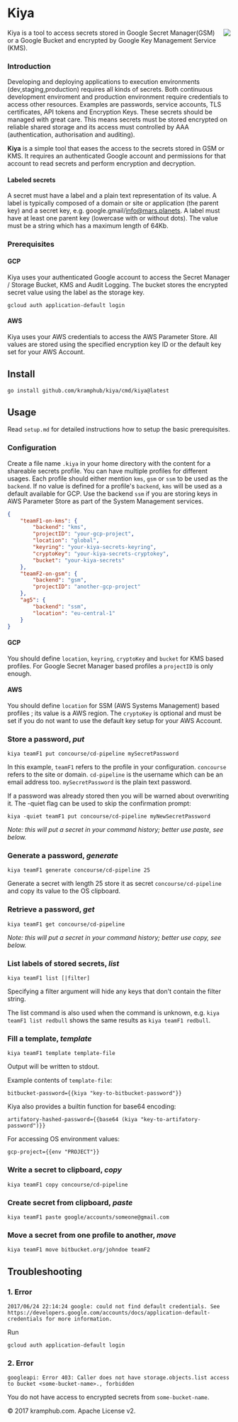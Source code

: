 # Kiya #

<img align="right" src="kea.jpg">

Kiya is a tool to access secrets stored in Google Secret Manager(GSM) or a Google Bucket and encrypted by Google Key Management Service (KMS).

### Introduction

Developing and deploying applications to execution environments (dev,staging,production) requires all kinds of secrets.
Both continuous development enviroment and production environment require credentials to access other resources.
Examples are passwords, service accounts, TLS certificates, API tokens and Encryption Keys. These secrets should be
managed with great care. This means secrets must be stored encrypted on reliable shared storage and its access must
controlled by AAA (authentication, authorisation and auditing).

**Kiya** is a simple tool that eases the access to the secrets stored in GSM or KMS. It requires an authenticated Google account and permissions for that account to read secrets and perform
encryption and decryption.

#### Labeled secrets

A secret must have a label and a plain text representation of its value. A label is typically composed of a domain or
site or application (the parent key) and a secret key, e.g. google.gmail/info@mars.planets. A label must have at least
one parent key (lowercase with or without dots). The value must be a string which has a maximum length of 64Kb.

### Prerequisites

#### GCP
Kiya uses your authenticated Google account to access the Secret Manager / Storage Bucket, KMS and Audit Logging. The bucket stores the
encrypted secret value using the label as the storage key.

	gcloud auth application-default login

#### AWS
Kiya uses your AWS credentials to access the AWS Parameter Store. 
All values are stored using the specified encryption key ID or the default key set for your AWS Account.

## Install

	go install github.com/kramphub/kiya/cmd/kiya@latest

## Usage

Read `setup.md` for detailed instructions how to setup the basic prerequisites.

### Configuration

Create a file name `.kiya` in your home directory with the content for a shareable secrets profile. You can have
multiple profiles for different usages. Each profile should either mention `kms`, `gsm` or `ssm` to be used as the `backend`.
If no value is defined for a profile's `backend`, `kms` will be used as a default available for GCP.
Use the backend `ssm` if you are storing keys in AWS Parameter Store as part of the System Management services.

```json
{
	"teamF1-on-kms": {
		"backend": "kms",
		"projectID": "your-gcp-project",
		"location": "global",
		"keyring": "your-kiya-secrets-keyring",
		"cryptoKey": "your-kiya-secrets-cryptokey",
		"bucket": "your-kiya-secrets"
	},
	"teamF2-on-gsm": {
		"backend": "gsm",
		"projectID": "another-gcp-project"
	},
	"ag5": {
        "backend": "ssm",
        "location": "eu-central-1"
    }
}

```
#### GCP
You should define `location`, `keyring`, `cryptoKey` and `bucket` for KMS based profiles.
For Google Secret Manager based profiles a `projectID` is only enough. 

#### AWS
You should define `location` for SSM (AWS Systems Management) based profiles ; its value is a AWS region.
The `cryptoKey` is optional and must be set if you do not want to use the default key setup for your AWS Account.

### Store a password, _put_

	kiya teamF1 put concourse/cd-pipeline mySecretPassword

In this example, `teamF1` refers to the profile in your configuration. `concourse` refers to the site or
domain. `cd-pipeline` is the username which can be an email address too. `mySecretPassword` is the plain text password.

If a password was already stored then you will be warned about overwriting it. The -quiet flag can be used to skip the
confirmation prompt:

	kiya -quiet teamF1 put concourse/cd-pipeline myNewSecretPassword

_Note: this will put a secret in your command history; better use paste, see below._

### Generate a password, _generate_

	kiya teamF1 generate concourse/cd-pipeline 25

Generate a secret with length 25 store it as secret `concourse/cd-pipeline` and copy its value to the OS clipboard.

### Retrieve a password, _get_

	kiya teamF1 get concourse/cd-pipeline

_Note: this will put a secret in your command history; better use copy, see below._

### List labels of stored secrets, _list_

	kiya teamF1 list [|filter]

Specifying a filter argument will hide any keys that don't contain the filter string.

The list command is also used when the command is unknown, e.g. `kiya teamF1 list redbull` shows the same results
as `kiya teamF1 redbull`.

### Fill a template, _template_

    kiya teamF1 template template-file

Output will be written to stdout.

Example contents of `template-file`:

    bitbucket-password={{kiya "key-to-bitbucket-password"}}

Kiya also provides a builtin function for base64 encoding:

    artifatory-hashed-password={{base64 (kiya "key-to-artifatory-password")}}

For accessing OS environment values:

    gcp-project={{env "PROJECT"}}

### Write a secret to clipboard, _copy_

    kiya teamF1 copy concourse/cd-pipeline

### Create secret from clipboard, _paste_

    kiya teamF1 paste google/accounts/someone@gmail.com

### Move a secret from one profile to another, _move_

    kiya teamF1 move bitbucket.org/johndoe teamF2

## Troubleshooting

### 1. Error

	2017/06/24 22:14:24 google: could not find default credentials. See https://developers.google.com/accounts/docs/application-default-credentials for more information.

Run

	gcloud auth application-default login

### 2. Error

	googleapi: Error 403: Caller does not have storage.objects.list access to bucket <some-bucket-name>., forbidden

You do not have access to encrypted secrets from `some-bucket-name`.

&copy; 2017 kramphub.com. Apache License v2.
